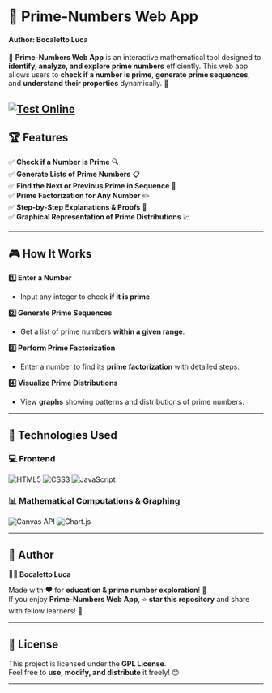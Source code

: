 # 🔢 Prime-Numbers Web App  
#### Author: Bocaletto Luca

🚀 **Prime-Numbers Web App** is an interactive mathematical tool designed to **identify, analyze, and explore prime numbers** efficiently. This web app allows users to **check if a number is prime**, **generate prime sequences**, and **understand their properties** dynamically. 🧮  

[![Test Online](https://img.shields.io/badge/Test%20Online-Click%20Here-brightgreen?style=for-the-badge)](https://bocaletto-luca.github.io/Prime-Numbers/)
---

## 🏆 Features  

✅ **Check if a Number is Prime** 🔍  
✅ **Generate Lists of Prime Numbers** 📋  
✅ **Find the Next or Previous Prime in Sequence** 🔢  
✅ **Prime Factorization for Any Number** ✏️  
✅ **Step-by-Step Explanations & Proofs** 📝  
✅ **Graphical Representation of Prime Distributions** 📈  

---

## 🎮 How It Works  

**1️⃣ Enter a Number**  
   - Input any integer to check **if it is prime**.  

**2️⃣ Generate Prime Sequences**  
   - Get a list of prime numbers **within a given range**.  

**3️⃣ Perform Prime Factorization**  
   - Enter a number to find its **prime factorization** with detailed steps.  

**4️⃣ Visualize Prime Distributions**  
   - View **graphs** showing patterns and distributions of prime numbers.  

---

## 🔗 Technologies Used  

### 💻 **Frontend**  

![HTML5](https://img.shields.io/badge/HTML5-%23E34F26.svg?&style=flat&logo=html5&logoColor=white)
![CSS3](https://img.shields.io/badge/CSS3-%231572B6.svg?&style=flat&logo=css3&logoColor=white)
![JavaScript](https://img.shields.io/badge/JavaScript-%23F7DF1E.svg?&style=flat&logo=javascript&logoColor=black)

### 📊 **Mathematical Computations & Graphing**  

![Canvas API](https://img.shields.io/badge/Canvas-%23FF5722.svg?&style=flat)
![Chart.js](https://img.shields.io/badge/Chart.js-%23FF6384.svg?&style=flat&logo=chart.js&logoColor=white)

---

## 📜 Author  

**👨‍💻 Bocaletto Luca**  

Made with ❤️ for **education & prime number exploration**! 🧮  
If you enjoy **Prime-Numbers Web App**, ⭐ **star this repository** and share with fellow learners! 🚀  

---

## 🔗 License  

This project is licensed under the **GPL License**.  
Feel free to **use, modify, and distribute** it freely! 😊  

---
